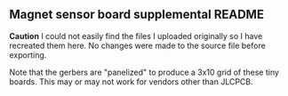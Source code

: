 ## Magnet sensor board supplemental README

**Caution** I could not easily find the files I uploaded originally so I have recreated them here. No changes were made to the source file before exporting.

Note that the gerbers are "panelized" to produce a 3x10 grid of these tiny boards. This may or may not work for vendors other than JLCPCB.